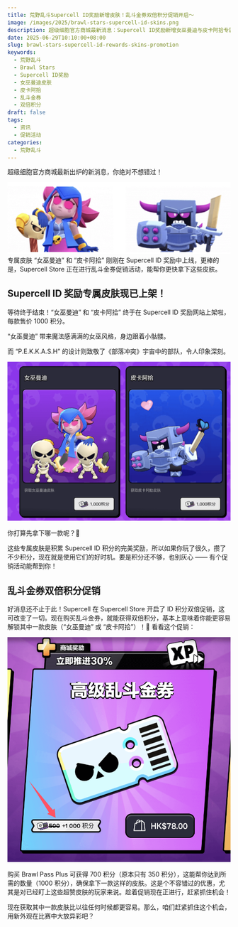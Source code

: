 ```yaml
---
title: 荒野乱斗Supercell ID奖励新增皮肤！乱斗金券双倍积分促销开启～
image: /images/2025/brawl-stars-supercell-id-skins.png
description: 超级细胞官方商城最新消息：Supercell ID奖励新增女巫曼迪与皮卡阿拾专属皮肤，同步开启乱斗金券双倍积分促销，助你更快解锁限定外观。
date: 2025-06-29T10:10:00+08:00
slug: brawl-stars-supercell-id-rewards-skins-promotion
keywords:
  - 荒野乱斗
  - Brawl Stars
  - Supercell ID奖励
  - 女巫曼迪皮肤
  - 皮卡阿拾
  - 乱斗金券
  - 双倍积分
draft: false
tags:
  - 资讯
  - 促销活动
categories:
  - 荒野乱斗
---
```


超级细胞官方商城最新出炉的新消息，你绝对不想错过！

![](index-1751201314009.png)
专属皮肤 “女巫曼迪” 和 “皮卡阿拾” 刚刚在 Supercell ID 奖励中上线，更棒的是，Supercell Store 正在进行乱斗金券促销活动，能帮你更快拿下这些皮肤。

## Supercell ID 奖励专属皮肤现已上架！

等待终于结束！“女巫曼迪” 和 “皮卡阿拾” 终于在 Supercell ID 奖励网站上架啦，每款售价 1000 积分。

“女巫曼迪” 带来魔法感满满的女巫风格，身边跟着小骷髅。

而 “P.E.K.K.A.S.H” 的设计则致敬了《部落冲突》宇宙中的部队，令人印象深刻。

![](index-1751201321431.png)

你打算先拿下哪一款呢？🤔
  

这些专属皮肤是积累 Supercell ID 积分的完美奖励，所以如果你玩了很久，攒了不少积分，现在就是使用它们的好时机。要是积分还不够，也别灰心 —— 有个促销活动能帮到你！

## 乱斗金券双倍积分促销

好消息还不止于此！Supercell 在 Supercell Store 开启了 ID 积分双倍促销，这可改变了一切。现在购买乱斗金券，就能获得双倍积分，基本上意味着你能更容易解锁其中一款皮肤（“女巫曼迪” 或 “皮卡阿拾”）！🤑 看看这个促销：

  ![](index-1751201328206.png)

购买 Brawl Pass Plus 可获得 700 积分（原本只有 350 积分），这能帮你达到所需的数量（1000 积分），确保拿下一款这样的皮肤。这是个不容错过的优惠，尤其是对已经盯上这些超赞皮肤的玩家来说。趁着促销现在正进行，赶紧抓住机会！

  

现在获取其中一款皮肤比以往任何时候都更容易。那么，咱们赶紧抓住这个机会，用新外观在比赛中大放异彩吧？





